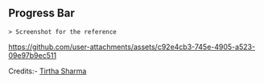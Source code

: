 ## Progress Bar

    > Screenshot for the reference

https://github.com/user-attachments/assets/c92e4cb3-745e-4905-a523-09e97b9ec511


Credits:- [Tirtha Sharma](https://github.com/genze121 "Tirtha Sharma")
